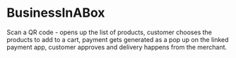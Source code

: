 # BusinessInABox
Scan a QR code - opens up the list of products, customer chooses the products to add to a cart, payment gets generated as a pop up on the linked payment app, customer approves and delivery happens from the merchant.
